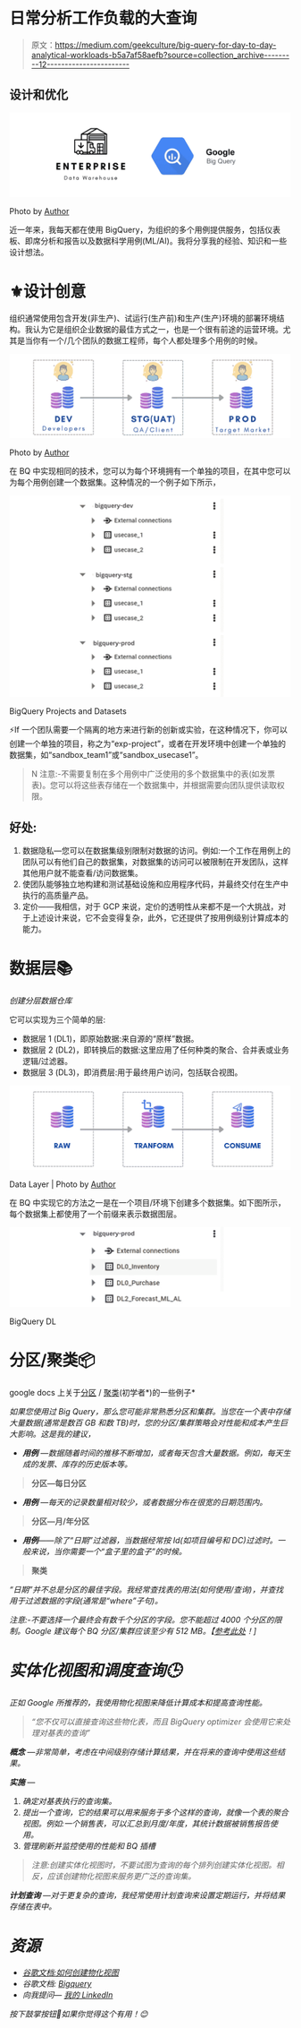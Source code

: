 # 日常分析工作负载的大查询

> 原文：<https://medium.com/geekculture/big-query-for-day-to-day-analytical-workloads-b5a7af58aefb?source=collection_archive---------12----------------------->

## 设计和优化

![](img/c41d60c8f8bd8ea948401635c8e128c1.png)

Photo by [Author](https://harshkothari21.medium.com/)

近一年来，我每天都在使用 BigQuery，为组织的多个用例提供服务，包括仪表板、即席分析和报告以及数据科学用例(ML/AI)。我将分享我的经验、知识和一些设计想法。

# ⚜设计创意

组织通常使用包含开发(非生产)、试运行(生产前)和生产(生产)环境的部署环境结构。我认为它是组织企业数据的最佳方式之一，也是一个很有前途的运营环境。尤其是当你有一个/几个团队的数据工程师，每个人都处理多个用例的时候。

![](img/d0e0150db492dc1b034f8d3dd1f9c797.png)

Photo by [Author](https://harshkothari21.medium.com/)

在 BQ 中实现相同的技术，您可以为每个环境拥有一个单独的项目，在其中您可以为每个用例创建一个数据集。这种情况的一个例子如下所示，

![](img/b5bedee959b20bf292741364aa20deb2.png)

BigQuery Projects and Datasets

⚡If 一个团队需要一个隔离的地方来进行新的创新或实验，在这种情况下，你可以创建一个单独的项目，称之为“exp-project”，或者在开发环境中创建一个单独的数据集，如“sandbox_team1”或“sandbox_usecase1”。

> N 注意:-不需要复制在多个用例中广泛使用的多个数据集中的表(如发票表)。您可以将这些表存储在一个数据集中，并根据需要向团队提供读取权限。

## 好处:

1.  数据隐私—您可以在数据集级别限制对数据的访问。例如:一个工作在用例上的团队可以有他们自己的数据集，对数据集的访问可以被限制在开发团队，这样其他用户就不能查看/访问数据集。
2.  使团队能够独立地构建和测试基础设施和应用程序代码，并最终交付在生产中执行的高质量产品。
3.  定价——我相信，对于 GCP 来说，定价的透明性从来都不是一个大挑战，对于上述设计来说，它不会变得复杂，此外，它还提供了按用例级别计算成本的能力。

# 数据层📚

*创建分层数据仓库*

它可以实现为三个简单的层:

*   数据层 1 (DL1)，即原始数据:来自源的“原样”数据。
*   数据层 2 (DL2)，即转换后的数据:这里应用了任何种类的聚合、合并表或业务逻辑/过滤器。
*   数据层 3 (DL3)，即消费层:用于最终用户访问，包括联合视图。

![](img/840564d14a07260be517f151bce39d69.png)

Data Layer | Photo by [Author](https://harshkothari21.medium.com/)

在 BQ 中实现它的方法之一是在一个项目/环境下创建多个数据集。如下图所示，每个数据集上都使用了一个前缀来表示数据图层。

![](img/dd206a43873a4fb58f4c5d2f032f6458.png)

BigQuery DL

# 分区/聚类📦

google docs 上关于[分区](https://cloud.google.com/bigquery/docs/querying-partitioned-tables) / [聚类](https://cloud.google.com/bigquery/docs/querying-clustered-tables#python)(初学者*)的一些例子*

*如果您使用过 Big Query，那么您可能非常熟悉分区和集群。当您在一个表中存储大量数据(通常是数百 GB 和数 TB)时，您的分区/集群策略会对性能和成本产生巨大影响。这是我的建议，*

*   ***用例** —数据随着时间的推移不断增加，或者每天包含大量数据。例如，每天生成的发票、库存的历史版本等。*

> **分区—每日分区**

*   ***用例** —每天的记录数量相对较少，或者数据分布在很宽的日期范围内。*

> **分区—月/年分区**

*   ***用例**——除了“日期”过滤器，当数据经常按 Id(如项目编号和 DC)过滤时。一般来说，当你需要一个“盒子里的盒子”的时候。*

> **聚类**

*“日期”并不总是分区的最佳字段。我经常查找表的用法(如何使用/查询)，并查找用于过滤数据的字段(通常是“where”子句)。*

*注意:-不要选择一个最终会有数千个分区的字段。您不能超过 4000 个分区的限制。Google 建议每个 BQ 分区/集群应该至少有 512 MB。【[参考此处](https://cloud.google.com/bigquery/quotas#partitioned_tables)！]*

# *实体化视图和调度查询🕒*

*正如 Google 所推荐的，我使用物化视图来降低计算成本和提高查询性能。*

> *“您不仅可以直接查询这些物化表，而且 BigQuery optimizer 会使用它来处理对基表的查询”*

***概念** —非常简单，考虑在中间级别存储计算结果，并在将来的查询中使用这些结果。*

***实施** —*

1.  *确定对基表执行的查询集。*
2.  *提出一个查询，它的结果可以用来服务于多个这样的查询，就像一个表的聚合视图。例如:一个销售表，可以汇总到月度/年度，其统计数据被销售报告使用。*
3.  *管理刷新并监控使用的性能和 BQ 插槽*

> *注意:创建实体化视图时，不要试图为查询的每个排列创建实体化视图。相反，应该创建物化视图来服务更广泛的查询集。*

****计划查询*** —对于更复杂的查询，我经常使用计划查询来设置定期运行，并将结果存储在表中。*

# *资源*

*   *[谷歌文档:如何创建物化视图](https://cloud.google.com/bigquery/docs/materialized-views-create)*
*   *谷歌文档: [Bigquery](https://cloud.google.com/bigquery/docs)*
*   *向我提问— [我的 LinkedIn](https://www.linkedin.com/in/harsh-kothari21/)*

*按下鼓掌按钮👏如果你觉得这个有用！😊*
